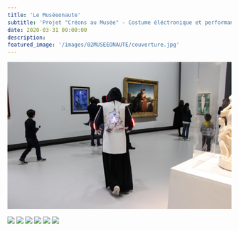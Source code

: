 ```yaml
---
title: 'Le Muséeonaute'
subtitle: 'Projet "Créons au Musée" - Costume éléctronique et performance au Grand Palais (2019)'
date: 2020-03-31 00:00:00
description: 
featured_image: '/images/02MUSEEONAUTE/couverture.jpg'
---
```


![](/images/02MUSEEONAUTE/couverture.jpg)


<div class="gallery" data-columns="3">
	<img src="/images/02MUSEEONAUTE/1.jpg">
	<img src="/images/02MUSEEONAUTE/2.jpg">
	<img src="/images/02MUSEEONAUTE/3.jpg">
	<img src="/images/02MUSEEONAUTE/4.jpg">
	<img src="/images/02MUSEEONAUTE/5.jpg">
	<img src="/images/02MUSEEONAUTE/6.jpg">
</div>

